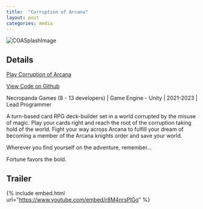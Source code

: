 ```yaml
---
title:  "Corruption of Arcana"
layout: post
categories: media
---
```


![COASplashImage](https://raw.githubusercontent.com/andrewscott02/andrewscott02.github.io/master/_posts/Images/CoA.png)


## Details

[Play Corruption of Arcana](https://moonsoon-games.itch.io/corruption-of-arcana-reshuffled)

[View Code on Github](https://github.com/MoonsoonGames/Corruption-of-Arcana)

Necropanda Games (8 - 13 developers) | Game Engine - Unity | 2021-2023 | Lead Programmer

<p>
  A turn-based card RPG deck-builder set in a world corrupted by the misuse of magic. Play your cards right and reach the root of the corruption taking hold of the world. Fight your way across Arcana to fulfill your dream of becoming a member of the Arcana knights order and save your world.
</p>

<p>
  Wherever you find yourself on the adventure, remember...
</p>

<p>
  Fortune favors the bold.
</p>

## Trailer

{% include embed.html url="https://www.youtube.com/embed/r8M4nrsPlGo" %}
